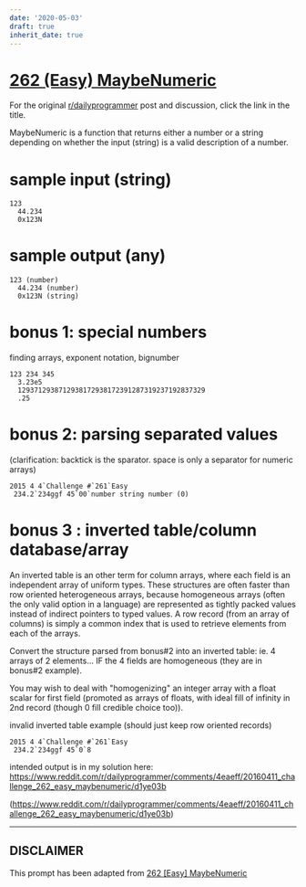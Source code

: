```yaml
---
date: '2020-05-03'
draft: true
inherit_date: true
---
```


# [262 (Easy) MaybeNumeric](https://www.reddit.com/r/dailyprogrammer/comments/4eaeff/20160411_challenge_262_easy_maybenumeric/)

For the original [r/dailyprogrammer](https://www.reddit.com/r/dailyprogrammer/) post and discussion, click the link in the title.

MaybeNumeric is a function that returns either a number or a string depending on whether the input (string) is a valid description of a number.

# sample input (string)

```
123
  44.234
  0x123N
```
# sample output (any)

```
123 (number)
  44.234 (number)
  0x123N (string)
```
# bonus 1: special numbers
finding arrays, exponent notation, bignumber


```
123 234 345
  3.23e5
  1293712938712938172938172391287319237192837329
  .25
```
# bonus 2:  parsing separated values
(clarification: backtick is the sparator. space is only a separator for numeric arrays)


```
2015 4 4`Challenge #`261`Easy
 234.2`234ggf 45`00`number string number (0)
```
# bonus 3 : inverted table/column database/array
An inverted table is an other term for column arrays, where each field is an independent array of uniform types.  These structures are often faster than row oriented heterogeneous arrays, because homogeneous arrays (often the only valid option in a language) are represented as tightly packed values instead of indirect pointers to typed values.  A row record (from an array of columns) is simply a common index that is used to retrieve elements from each of the arrays.

Convert the structure parsed from bonus#2 into an inverted table: ie. 4 arrays of 2 elements... IF the 4 fields are homogeneous (they are in bonus#2 example).

You may wish to deal with "homogenizing" an integer array with a float scalar for first field (promoted as arrays of floats, with ideal fill of infinity in 2nd record (though 0 fill credible choice too)).

invalid inverted table example (should just keep row oriented records)


```
2015 4 4`Challenge #`261`Easy
 234.2`234ggf 45`0`8
```
intended output is in my solution here: https://www.reddit.com/r/dailyprogrammer/comments/4eaeff/20160411_challenge_262_easy_maybenumeric/d1ye03b

(https://www.reddit.com/r/dailyprogrammer/comments/4eaeff/20160411_challenge_262_easy_maybenumeric/d1ye03b)

----
## **DISCLAIMER**
This prompt has been adapted from [262 [Easy] MaybeNumeric](https://www.reddit.com/r/dailyprogrammer/comments/4eaeff/20160411_challenge_262_easy_maybenumeric/
)
